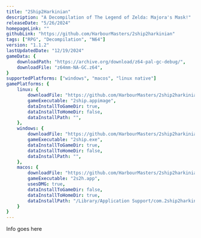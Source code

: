 ```yaml
---
title: "2Ship2Harkinian"
description: "A Decompilation of The Legend of Zelda: Majora's Mask!"
releaseDate: "5/26/2024"
homepageLink: ""
githubLink: "https://github.com/HarbourMasters/2ship2harkinian"
tags: ["RPG", "Decompilation", "N64"]
version: "1.1.2"
lastUpdatedDate: "12/19/2024"
gameData: {
    downloadPath: "https://archive.org/download/z64-pal-gc-debug/",
    downloadFile: "z64mm-NA-GC.z64",
}
supportedPlatforms: ["windows", "macos", "linux native"]
gamePlatforms: {
    linux: {
        downloadFile: "https://github.com/HarbourMasters/2ship2harkinian/releases/download/1.1.2/2Ship-Satoko-Charlie-Linux.zip",
        gameExecutable: "2ship.appimage",
        dataInstallToGameDir: true,
        dataInstallToHomeDir: false,
        dataInstallPath: "",
    },
    windows: {
        downloadFile: "https://github.com/HarbourMasters/2ship2harkinian/releases/download/1.1.2/2Ship-Satoko-Charlie-Win64.zip",
        gameExecutable: "2ship.exe",
        dataInstallToGameDir: true,
        dataInstallToHomeDir: false,
        dataInstallPath: "",
    },
    macos: {
        downloadFile: "https://github.com/HarbourMasters/2ship2harkinian/releases/download/1.1.2/2Ship-Satoko-Charlie-Mac.zip",
        gameExecutable: "2s2h.app",
        usesDMG: true,
        dataInstallToGameDir: false,
        dataInstallToHomeDir: true,
        dataInstallPath: "/Library/Application Support/com.2ship2harkinian.2s2h",
    }
}
---
```


Info goes here